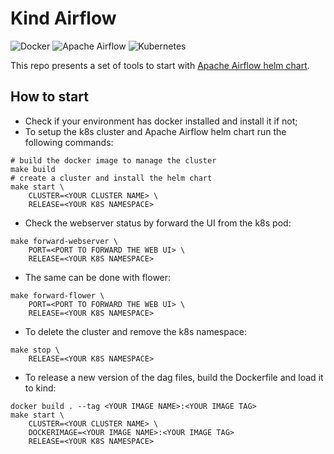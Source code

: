 # Kind Airflow

<p>
<img alt="Docker" src="https://img.shields.io/badge/docker-%230db7ed.svg?&style=for-the-badge&logo=docker&logoColor=white"/>
<img alt="Apache Airflow" src="https://img.shields.io/badge/apacheairflow-%23017cee.svg?&style=for-the-badge&logo=apache-airflow&logoColor=white"/>
<img alt="Kubernetes" src="https://img.shields.io/badge/Kubernetes-%23326ce5.svg?&style=for-the-badge&logo=kubernetes&logoColor=white"/>
</p>

This repo presents a set of tools to start with [Apache Airflow helm chart](https://airflow.apache.org/docs/helm-chart).

## How to start

- Check if your environment has docker installed and install it if not;
- To setup the k8s cluster and Apache Airflow helm chart run the following commands:

```shell
# build the docker image to manage the cluster
make build
# create a cluster and install the helm chart
make start \
    CLUSTER=<YOUR CLUSTER NAME> \
    RELEASE=<YOUR K8S NAMESPACE>
```

- Check the webserver status by forward the UI from the k8s pod:

```shell
make forward-webserver \
    PORT=<PORT TO FORWARD THE WEB UI> \
    RELEASE=<YOUR K8S NAMESPACE>
```

- The same can be done with flower:

```shell
make forward-flower \
    PORT=<PORT TO FORWARD THE WEB UI> \
    RELEASE=<YOUR K8S NAMESPACE>
```

- To delete the cluster and remove the k8s namespace:

```shell
make stop \
    RELEASE=<YOUR K8S NAMESPACE>
```

- To release a new version of the dag files, build the Dockerfile and load it to kind:

```shell
docker build . --tag <YOUR IMAGE NAME>:<YOUR IMAGE TAG>
make start \
    CLUSTER=<YOUR CLUSTER NAME> \
    DOCKERIMAGE=<YOUR IMAGE NAME>:<YOUR IMAGE TAG>
    RELEASE=<YOUR K8S NAMESPACE>
```
